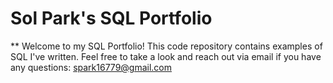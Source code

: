 # Sol Park's SQL Portfolio

** Welcome to my SQL Portfolio! This code repository contains examples of SQL I've written. Feel free to take a look and reach out via email if you have any questions: spark16779@gmail.com


